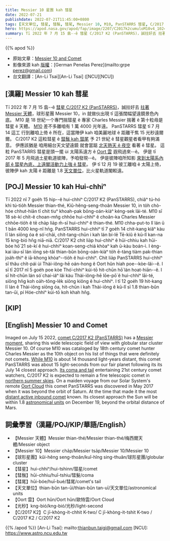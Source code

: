 ```yaml
---
title: Messier 10 星團 kah 彗星
date: 2022-07-21
publishdate: 2022-07-21T11:45:00+0800
tags: [天文單位, 彗星, 彗鬚, 彗尾, Messier 10, M10, PanSTARRS 彗星, C/2017 K2 彗星, Oort 雲, 土星, 火星, 光秒]
hero: https://apod.nasa.gov/apod/fap/image/2207/C2017k2cumuloM10v4_1024.jpg
summary: Tī 2022 年 7 月 15 翕--ê 彗星 C/2017 K2 (PanSTARRS)，誠拄好去 拄著 Messier 天體，球形星團 Messier 10，in 就做伙出現 tī 這張闊幅望遠鏡景色內底。
---
```


{{% apod %}}

- 原始文章：[Messier 10 and Comet](https://apod.nasa.gov/apod/ap220721.html)
- 影像來源 kah [版權][copyright]：[German Penelas Perez](mailto:grpe perez@gmail.com)
- 台文翻譯：[An-Li Tsai][An-Li Tsai] ([NCU][NCU])

## [漢羅] Messier 10 kah 彗星
Tī 2022 年 7 月 15 翕--ê [彗星 C/2017 K2 (PanSTARRS)][comet C/2017 K2 (PanSTARRS)]，誠拄好去 [拄著 Messier 天體][Messier moment]，球形星團 Messier 10，in 就做伙出現 tī 這張闊幅望遠鏡景色內底。
M10 是 18 世紀一个專門揣彗星 ê 專家 Charles Messier 揣著 ê 第十粒毋是彗星 ê 天體。
[M10][While M10] 差不多離咱有 1 萬 4000 光年遠。
PanSTARRS 彗星 tī 7 月 14 這工 行到離咱上倚 ê 所在，這當陣伊 kah 咱美麗地球 ê 距離干焦 15 光秒遠爾爾。
C/2017 K2 這粒彗星 ê [彗鬚 kah 彗尾][Its coma and tail t] 予 21 世紀 ê 彗星觀星者看甲有夠滿意。
伊應該猶是 咱用細台天文望遠鏡 就會當踮 [北天熱天 ê 夜空][northern summer skies] 看著 ê 彗星。
這粒 PanSTARRS 彗星是頭一擺 ùi 太陽系遠方 ê [Oort 雲][Oort Cloud] 遐飛過來--ê。
伊是 tī 2017 年 5 月飛過土星軌道彼陣，予咱發現--ê。
伊是彼陣咱所知影 [來到太陽系內部 ê 彗星內底，上遠閣活動力上強 ê 彗星][distant active inbound comet]。
伊 tī 12 月 19 彼工離咱 ê 太陽上倚，彼陣伊 kah 太陽 ê 距離是 1.8 [天文單位][astronomical units]，比火星軌道閣較遠。



## [POJ] Messier 10 kah Hui-chhiⁿ
Tī 2022 nî 7 goe̍h 15 hip--ê hui-chhiⁿ C/2017 K2 (PanSTARRS), chiâⁿ tú-hó khì tú-tio̍h Messier thian-thé, Kiû-hêng-seng-thoân Messier 10, in to̍h chò-hóe chhut-hiān tī chit tiuⁿ khoah-pak bōng-oán-kiàⁿ kéng-sek lāi-té.
M10 sī 18 sè-kí chi̍t-ê choan-mn̂g chhōe hui-chhiⁿ ê choân-ka Charles Messier chhōe-tio̍h ê tē cha̍p lia̍p m̄-sī hui-chhiⁿ ê thian-thé.
M10 chha-put-to lî lán ū 1 bān 4000 kng-nî hn̄g.
PanSTARRS hui-chhiⁿ tī 7 goe̍h 14 chit-kang kiâⁿ kàu lī lán siōng óa ê só͘-chāi, chit-tang-chūn i kah lán bí-lē Tē-kiû ê kū-lî kan-na 15 kng-bió hn̄g niā-niā.
C/2017 K2 chit lia̍p hui-chhiⁿ ê hūi-chhiu kah hūi-bóe hō͘ 21 sè-kí ê hui-chhiⁿ koan-seng-chiá khòaⁿ kah ū-kàu boán-ì.
I èng-kai iáu-sī lán iōng sè-tâi thian-bûn bōng-oán-kiàⁿ to̍h ē-tàng tiàm pak-thian joa̍h-thiⁿ ê iā-khong khòaⁿ--tio̍h ê hui-chhiⁿ.
Chit lia̍p PanSTARRS hui-chhiⁿ sī thâu chi̍t-pái ùi Thài-iông-hē oán-hong ê Oort hûn hiah poe--kòe-lâi--ê.
I sī tī 2017 nî 5 goe̍h poe kòe Thó͘-chhiⁿ kúi-tō hit-chūn hō͘ lán hoat-hiān--ê.
I sī hit-chūn lán só͘ chai-iáⁿ lâi kàu Thài-iông-hē lōe-pō͘ ê hui-chhiⁿ lāi-té, siōng hn̄g koh oa̍h-tōng-le̍k siōng kiông ê hui-chhiⁿ.
I tī 12 goe̍h 19 hit-kang lī lán ê Thài-iông siōng óa, hit-chūn i kah Thài-iông ê kū-lî sī 1.8 thian-bûn tan-ūi, pí Hóe-chhiⁿ kúi-tō koh khah hn̄g.


## [KIP]

## [English] Messier 10 and Comet

Imaged on July 15 2022, [comet C/2017 K2 (PanSTARRS)][comet C/2017 K2 (PanSTARRS)] has a [Messier moment][Messier moment], sharing this wide telescopic field of view with globular star cluster Messier 10.
Of course M10 was cataloged by 18th century comet hunter Charles Messier as the 10th object on his list of things that were definitely not comets.
[While M10][While M10] is about 14 thousand light-years distant, this comet PanSTARRS was about 15 light-seconds from our fair planet following its its July 14 closest approach.
[Its coma and tail][Its coma and tail e] entertaining 21st century comet watchers, C/2017 K2 is expected to remain a fine telescopic comet in [northern summer skies][northern summer skies].
On a maiden voyage from our Solar System's remote [Oort Cloud][Oort Cloud] this comet PanSTARRS was discovered in May 2017 when it was beyond the orbit of Saturn.
At the time that made it the most [distant active inbound comet][distant active inbound comet] known.
Its closest approach the Sun will be within 1.8 [astronomical units][astronomical units] on December 19, beyond the orbital distance of Mars.

## 詞彙學習（漢羅/POJ/KIP/華語/English）
- 【Messier 天體】Messier thian-thé/Messier thian-thé/梅西爾天體/Messier object
- 【Messier 10】Messier cha̍p/Messier tsa̍p/Messier 10/Messier 10
- 【球形星團】kûi-hêng seng-thoân/kuî-hîng sing-thuân/球形星團/globular cluster
- 【彗星】hui-chhiⁿ/hui-tshinn/彗星/comet
- 【彗鬚】hūi-chhiu/huī-tshiu/彗髮/coma
- 【彗尾】hūi-bóe/huī-bué/彗尾/comet's tail
- 【天文單位】thian-bûn tan-ūi/thian-bûn tan-uī/天文單位/astronomical units
- 【Oort 雲】Oort hûn/Oort hûn/歐特雲/Oort Cloud
- 【光秒】kng-bió/kng-bió/光秒/light-second
- 【C/2017 K2】C jī-khòng-it-chhit K-two/ C jī-khòng-it-tshit K-two / C/2017 K2 / C/2017 K2


{{% /apod %}}
[An-Li Tsai]: mailto:thianbun.taigi@gmail.com
[NCU]: https://www.astro.ncu.edu.tw

[copyright]: https://apod.nasa.gov/apod/fap/lib/about_apod.html#srapply

[comet C/2017 K2 (PanSTARRS)]:https://en.wikipedia.org/wiki/C/2017_K2_(PanSTARRS)
[Messier moment]:https://www.nasa.gov/content/explore-the-night-sky-hubble-s-messier-catalog-bio
[While M10]:https://apod.nasa.gov/apod/ap010630.html
[Its coma and tail e]:https://apod.nasa.gov/apod/ap220630.html
[Its coma and tail t]:https://apod.tw/daily/20220630/
[northern summer skies]:https://in-the-sky.org/data/object.php?id=CK17K020
[Oort Cloud]:https://solarsystem.nasa.gov/solar-system/oort-cloud/overview/
[distant active inbound comet]:https://hubblesite.org/contents/news-releases/2017/news-2017-40.html
[astronomical units]:https://solarsystem.nasa.gov/news/1230/cosmic-distances/
